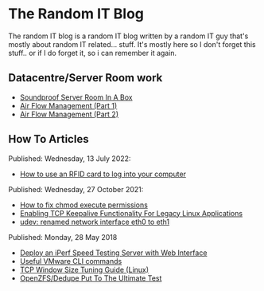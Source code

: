 # The Random IT Blog

The random IT blog is a random IT blog written by a random IT guy that's mostly about random IT related... stuff. It's mostly here so I don't forget this stuff.. or if I do forget it, so i can remember it again.

## Datacentre/Server Room work

* [Soundproof Server Room In A Box](articles/soundproof-server-room-in-box)
* [Air Flow Management (Part 1)](articles/air-flow-management-part-1.md)
* [Air Flow Management (Part 2)](articles/air-flow-management-part-2.md)

## How To Articles

Published: Wednesday, 13 July 2022:

* [How to use an RFID card to log into your computer](articles/rfid-login.md)

Published: Wednesday, 27 October 2021:

* [How to fix chmod execute permissions](articles/2021-10-how-to-fix-chmod-execute-permissions)
* [Enabling TCP Keepalive Functionality For Legacy Linux Applications](articles/2021-10-enabling-tcp-keepalive-functionality)
* [udev: renamed network interface eth0 to eth1](articles/2021-10-udev-renamed-network-interface-eth0-to)

Published: Monday, 28 May 2018

* [Deploy an iPerf Speed Testing Server with Web Interface](articles/2018-05-deploy-iperf-speed-testing-server-with)
* [Useful VMware CLI commands](articles/2018-05-useful-vmware-cli-commands)
* [TCP Window Size Tuning Guide (Linux)](articles/2018-05-tcp-window-size-tuning-guide-linux)
* [OpenZFS/Dedupe Put To The Ultimate Test](articles/2018-05-zfsdedupe-put-to-ultimate-test-against)
